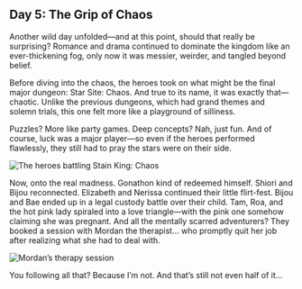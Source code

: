 ## Day 5: The Grip of Chaos

Another wild day unfolded—and at this point, should that really be surprising? Romance and drama continued to dominate the kingdom like an ever-thickening fog, only now it was messier, weirder, and tangled beyond belief.

Before diving into the chaos, the heroes took on what might be the final major dungeon: Star Site: Chaos. And true to its name, it was exactly that—chaotic. Unlike the previous dungeons, which had grand themes and solemn trials, this one felt more like a playground of silliness. 

Puzzles? More like party games. Deep concepts? Nah, just fun. And of course, luck was a major player—so even if the heroes performed flawlessly, they still had to pray the stars were on their side.

![The heroes battling Stain King: Chaos](/images-opt/chaos.webp)

Now, onto the real madness. Gonathon kind of redeemed himself. Shiori and Bijou reconnected. Elizabeth and Nerissa continued their little flirt-fest. Bijou and Bae ended up in a legal custody battle over their child. Tam, Roa, and the hot pink lady spiraled into a love triangle—with the pink one somehow claiming she was pregnant. And all the mentally scarred adventurers? They booked a session with Mordan the therapist… who promptly quit her job after realizing what she had to deal with.

![Mordan’s therapy session](/images-opt/therapy.webp)

You following all that? Because I’m not. And that’s still not even half of it...